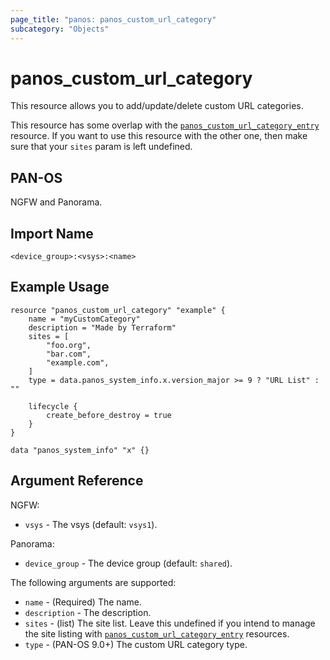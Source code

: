 ```yaml
---
page_title: "panos: panos_custom_url_category"
subcategory: "Objects"
---
```


# panos_custom_url_category

This resource allows you to add/update/delete custom URL categories.

This resource has some overlap with the
[`panos_custom_url_category_entry`](custom_url_category_entry.html) resource.  If
you want to use this resource with the other one, then make sure that your `sites`
param is left undefined.


## PAN-OS

NGFW and Panorama.


## Import Name

```shell
<device_group>:<vsys>:<name>
```


## Example Usage

```hcl
resource "panos_custom_url_category" "example" {
    name = "myCustomCategory"
    description = "Made by Terraform"
    sites = [
        "foo.org",
        "bar.com",
        "example.com",
    ]
    type = data.panos_system_info.x.version_major >= 9 ? "URL List" : ""

    lifecycle {
        create_before_destroy = true
    }
}

data "panos_system_info" "x" {}
```


## Argument Reference

NGFW:

* `vsys` - The vsys (default: `vsys1`).

Panorama:

* `device_group` - The device group (default: `shared`).

The following arguments are supported:

* `name` - (Required) The name.
* `description` - The description.
* `sites` - (list) The site list.  Leave this undefined if you intend to manage
  the site listing with
  [`panos_custom_url_category_entry`](custom_url_category_entry.html) resources.
* `type` - (PAN-OS 9.0+) The custom URL category type.
